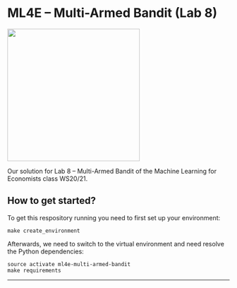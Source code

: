 # ML4E – Multi-Armed Bandit (Lab 8)

<img src="https://upload.wikimedia.org/wikipedia/commons/8/82/Las_Vegas_slot_machines.jpg" width="300px" />

Our solution for Lab 8 – Multi-Armed Bandit of the Machine Learning for Economists class WS20/21.

## How to get started?
To get this respository running you need to first set up your environment:
````shell
make create_environment
````
Afterwards, we need to switch to the virtual environment and need resolve the Python dependencies:

````shell
source activate ml4e-multi-armed-bandit
make requirements
````
--------
